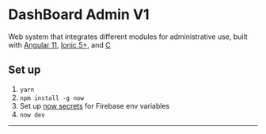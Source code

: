 # DashBoard Admin V1

Web system that integrates different modules for administrative use, built with [Angular 11](https://nextjs.org/), [Ionic 5+](https://firebase.google.com/), and [C](https://tailwindcss.com/)

## Set up

1. `yarn`
2. `npm install -g now`
3. Set up [now secrets](https://zeit.co/docs/v2/serverless-functions/env-and-secrets) for Firebase env variables
4. `now dev`

---